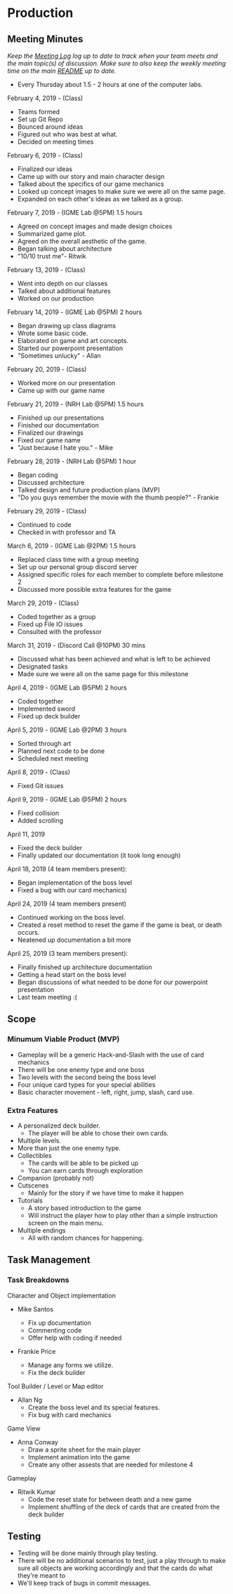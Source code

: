 # Production

## Meeting Minutes
_Keep the [Meeting Log](mtgLog.md) log up to date to track when your team meets and the main topic(s) of discussion._
_Make sure to also keep the weekly meeting time on the main [README](../README.md) up to date._

* Every Thursday about 1.5 - 2 hours at one of the computer labs.

February 4, 2019 - (Class)
* Teams formed
* Set up Git Repo
* Bounced around ideas 
* Figured out who was best at what.
* Decided on meeting times

February 6, 2019 - (Class)
* Finalized our ideas
* Came up with our story and main character design
* Talked about the specifics of our game mechanics
* Looked up concept images to make sure we were all on the same page.
* Expanded on each other's ideas as we talked as a group. 

February 7, 2019 - (IGME Lab @5PM) 1.5 hours
* Agreed on concept images and made design choices
* Summarized game plot.
* Agreed on the overall aesthetic of the game.
* Began talking about architecture
* "10/10 trust me"- Ritwik

February 13, 2019 - (Class)
* Went into depth on our classes
* Talked about additional features
* Worked on our production

February 14, 2019 - (IGME Lab @5PM) 2 hours
* Began drawing up class diagrams
* Wrote some basic code.
* Elaborated on game and art concepts.
* Started our powerpoint presentation
* "Sometimes unlucky" - Allan

February 20, 2019 - (Class)
* Worked more on our presentation
* Came up with our game name

February 21, 2019 - (NRH Lab @5PM) 1.5 hours
* Finished up our presentations
* Finished our documentation
* Finalized our drawings
* Fixed our game name
* "Just because I hate you." - Mike

February 28, 2019 - (NRH Lab @5PM) 1 hour
* Began coding
* Discussed architecture 
* Talked design and future production plans (MVP)
* "Do you guys remember the movie with the thumb people?" - Frankie

February 29, 2019 - (Class)
* Continued to code
* Checked in with professor and TA

March 6, 2019 - (IGME Lab @2PM) 1.5 hours
* Replaced class time with a group meeting
* Set up our personal group discord server
* Assigned specific roles for each member to complete before milestone 2
* Discussed more possible extra features for the game

March 29, 2019 - (Class)
* Coded together as a group
* Fixed up File IO issues
* Consulted with the professor

March 31, 2019 - (Discord Call @10PM) 30 mins
* Discussed what has been achieved and what is left to be achieved
* Designated tasks
* Made sure we were all on the same page for this milestone

April 4, 2019 - (IGME Lab @5PM) 2 hours
* Coded together
* Implemented sword
* Fixed up deck builder

April 5, 2019 - (IGME Lab @2PM) 3 hours
* Sorted through art
* Planned next code to be done
* Scheduled next meeting

April 8, 2019 - (Class)
* Fixed Git issues

April 9, 2019 - (IGME Lab @5PM) 2 hours
* Fixed collision
* Added scrolling

April 11, 2019
* Fixed the deck builder
* Finally updated our documentation (it took long enough)

April 18, 2019 (4 team members present):
* Began implementation of the boss level
* Fixed a bug with our card mechanics)

April 24, 2019 (4 team members present)
* Continued working on the boss level.
* Created a reset method to reset the game if the game is beat, or death occurs.
* Neatened up documentation a bit more

April 25, 2019 (3 team members present):
* Finally finished up architecture documentation
* Getting a head start on the boss level
* Began discussions of what needed to be done for our powerpoint presentation
* Last team meeting :(

## Scope

### Minumum Viable Product (MVP)
* Gameplay will be a generic Hack-and-Slash with the use of card mechanics
* There will be one enemy type and one boss
* Two levels with the second being the boss level
* Four unique card types for your special abilities
* Basic character movement - left, right, jump, slash, card use.

### Extra Features
* A personalized deck builder.
    * The player will be able to chose their own cards.
* Multiple levels.
* More than just the one enemy type.
* Collectibles
    * The cards will be able to be picked up
    * You can earn cards through exploration
* Companion (probably not)
* Cutscenes
    * Mainly for the story if we have time to make it happen
* Tutorials
    * A story based introduction to the game
    * Will instruct the player how to play other than a simple instruction screen on the main menu.
* Multiple endings
    * All with random chances for happening.


## Task Management

### Task Breakdowns
Character and Object implementation
* Mike Santos
    - Fix up documentation
    - Commenting code
    - Offer help with coding if needed

* Frankie Price
    - Manage any forms we utilize.
    - Fix the deck builder
    

Tool Builder / Level or Map editor
* Allan Ng  
    - Create the boss level and its special features.
    - Fix bug with card mechanics

Game View
* Anna Conway
    - Draw a sprite sheet for the main player
    - Implement animation into the game
    - Create any other assests that are needed for milestone 4

Gameplay
* Ritwik Kumar
    - Code the reset state for between death and a new game
    - Implement shuffling of the deck of cards that are created from the deck builder

## Testing
* Testing will be done mainly through play testing. 
* There will be no additional scenarios to test, just a play through to make sure all objects are working accordingly and that the cards do what they're meant to
* We'll keep track of bugs in commit messages.

